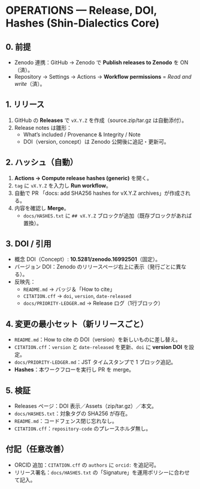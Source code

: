 # OPERATIONS — Release, DOI, Hashes (Shin-Dialectics Core)

## 0. 前提
- Zenodo 連携：GitHub → Zenodo で **Publish releases to Zenodo** を ON（済）。
- Repository → Settings → Actions → **Workflow permissions** = *Read and write*（済）。

## 1. リリース
1) GitHub の **Releases** で `vX.Y.Z` を作成（source.zip/tar.gz は自動添付）。  
2) Release notes は雛形：
   - What’s included / Provenance & Integrity / Note
   - DOI（version, concept）は Zenodo 公開後に追記・更新可。

## 2. ハッシュ（自動）
1) **Actions → Compute release hashes (generic)** を開く。  
2) `tag` に `vX.Y.Z` を入力し **Run workflow**。  
3) 自動で PR 「docs: add SHA256 hashes for vX.Y.Z archives」が作成される。  
4) 内容を確認し **Merge**。  
   - `docs/HASHES.txt` に `## vX.Y.Z` ブロックが追加（既存ブロックがあれば置換）。

## 3. DOI / 引用
- 概念 DOI（Concept）: **10.5281/zenodo.16992501**（固定）。  
- バージョン DOI：Zenodo のリリースページ右上に表示（発行ごとに異なる）。  
- 反映先：
  - `README.md` → バッジ＆「How to cite」  
  - `CITATION.cff` → `doi`, `version`, `date-released`  
  - `docs/PRIORITY-LEDGER.md` → Release ログ（1行ブロック）

## 4. 変更の最小セット（新リリースごと）
- `README.md`：How to cite の DOI（version）を新しいものに差し替え。  
- `CITATION.cff`：`version` と `date-released` を更新、`doi` に **version DOI** を設定。  
- `docs/PRIORITY-LEDGER.md`：JST タイムスタンプで 1 ブロック追記。  
- **Hashes**：本ワークフローを実行し PR を merge。

## 5. 検証
- Releases ページ：DOI 表示／Assets（zip/tar.gz）／本文。  
- `docs/HASHES.txt`：対象タグの SHA256 が存在。  
- `README.md`：コードフェンス閉じ忘れなし。  
- `CITATION.cff`：`repository-code` のプレースホルダ無し。

## 付記（任意改善）
- ORCID 追加：`CITATION.cff` の `authors` に `orcid:` を追記可。  
- リリース署名：`docs/HASHES.txt` の「Signature」を運用ポリシーに合わせて記入。
